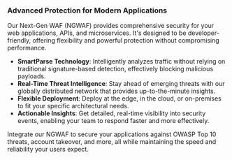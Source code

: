 ### Advanced Protection for Modern Applications

Our Next-Gen WAF (NGWAF) provides comprehensive security for your web applications, APIs, and microservices. It's designed to be developer-friendly, offering flexibility and powerful protection without compromising performance.

- **SmartParse Technology**: Intelligently analyzes traffic without relying on traditional signature-based detection, effectively blocking malicious payloads.
- **Real-Time Threat Intelligence**: Stay ahead of emerging threats with our globally distributed network that provides up-to-the-minute insights.
- **Flexible Deployment**: Deploy at the edge, in the cloud, or on-premises to fit your specific architectural needs.
- **Actionable Insights**: Get detailed, real-time visibility into security events, enabling your team to respond faster and more effectively.

Integrate our NGWAF to secure your applications against OWASP Top 10 threats, account takeover, and more, all while maintaining the speed and reliability your users expect.
